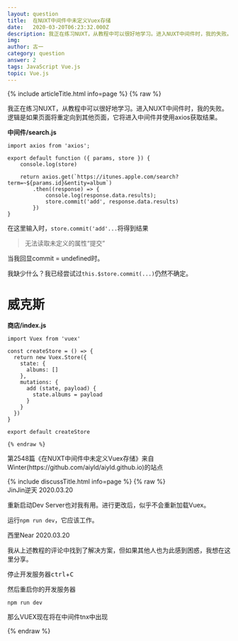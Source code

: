 ```yaml
---
layout: question
title:  在NUXT中间件中未定义Vuex存储
date:   2020-03-20T06:23:32.000Z
description: 我正在练习NUXT，从教程中可以很好地学习。进入NUXT中间件时，我的失败。逻辑是如果页面将重定向到其他页面，它将进入中间件并使用axios获取结果。...
img: 
author: 古一
category: question
answer: 2
tags: JavaScript Vue.js
topic: Vue.js
---
```

<div class="article-root">
  <div class="article">
    {% include articleTitle.html info=page %}
    {% raw %}
    <div class="article-content"><p><font style="vertical-align: inherit;"><font style="vertical-align: inherit;">我正在练习NUXT，从教程中可以很好地学习。</font><font style="vertical-align: inherit;">进入NUXT中间件时，我的失败。</font><font style="vertical-align: inherit;">逻辑是如果页面将重定向到其他页面，它将进入中间件并使用axios获取结果。</font></font></p>

<p><strong><font style="vertical-align: inherit;"><font style="vertical-align: inherit;">中间件/search.js</font></font></strong></p>

<pre><code>import axios from 'axios';<font></font>
<font></font>
export default function ({ params, store }) {<font></font>
    console.log(store)<font></font>
<font></font>
    return axios.get(`https://itunes.apple.com/search?term=~${params.id}&amp;entity=album`)<font></font>
        .then((response) =&gt; {<font></font>
            console.log(response.data.results);<font></font>
            store.commit('add', response.data.results)<font></font>
        })<font></font>
}<font></font>
</code></pre>

<p><font style="vertical-align: inherit;"><font style="vertical-align: inherit;">在这里输入时，</font></font><code>store.commit('add'...</code><font style="vertical-align: inherit;"><font style="vertical-align: inherit;">将得到结果  </font></font></p>

<blockquote>
  <p><font style="vertical-align: inherit;"><font style="vertical-align: inherit;">无法读取未定义的属性“提交”</font></font></p>
</blockquote>

<p><font style="vertical-align: inherit;"><font style="vertical-align: inherit;">当我回显commit = undefined时。</font></font></p>

<p><font style="vertical-align: inherit;"><font style="vertical-align: inherit;">我缺少什么？</font><font style="vertical-align: inherit;">我已经尝试过</font></font><code>this.$store.commit(...)</code><font style="vertical-align: inherit;"><font style="vertical-align: inherit;">仍然不确定。</font></font></p>

<h1><font style="vertical-align: inherit;"><font style="vertical-align: inherit;">威克斯</font></font></h1>

<p><strong><font style="vertical-align: inherit;"><font style="vertical-align: inherit;">商店/index.js</font></font></strong></p>

<pre><code>import Vuex from 'vuex'<font></font>
<font></font>
const createStore = () =&gt; {<font></font>
  return new Vuex.Store({<font></font>
    state: {<font></font>
      albums: []<font></font>
    },<font></font>
    mutations: {<font></font>
      add (state, payload) {<font></font>
        state.albums = payload<font></font>
      }<font></font>
    }<font></font>
  })<font></font>
}<font></font>
<font></font>
export default createStore<font></font>
</code></pre></div>
    {% endraw %}
  </div>
  <p class="winter_mark">第2548篇《在NUXT中间件中未定义Vuex存储》来自Winter(https://github.com/aiyld/aiyld.github.io)的站点</p>
  <div class="discuss-wrapper">
    {% include discussTitle.html info=page %}
    {% raw %}
    <div class="discuss-item">
        <div class="discuss-parent">
          <div class="discuss-meta">
            <span class="discuss-user">JinJin逆天</span>
            <span class="discuss-time">2020.03.20</span>
          </div>
          <div class="discuss-comment"><p><font style="vertical-align: inherit;"><font style="vertical-align: inherit;">重新启动Dev Server也对我有用。</font><font style="vertical-align: inherit;">进行更改后，似乎不会重新加载Vuex。</font></font></p>

<p><font style="vertical-align: inherit;"><font style="vertical-align: inherit;">运行</font></font><code>npm run dev</code><font style="vertical-align: inherit;"><font style="vertical-align: inherit;">，它应该工作。</font></font></p></div>
        </div></div><div class="discuss-item">
        <div class="discuss-parent">
          <div class="discuss-meta">
            <span class="discuss-user">西里Near</span>
            <span class="discuss-time">2020.03.20</span>
          </div>
          <div class="discuss-comment"><p><font style="vertical-align: inherit;"><font style="vertical-align: inherit;">我从上述教程的评论中找到了解决方案，但如果其他人也为此感到困惑，我想在这里分享。</font></font></p>

<p><font style="vertical-align: inherit;"><font style="vertical-align: inherit;">停止开发服务器</font></font><kbd>ctrl</kbd><font style="vertical-align: inherit;"><font style="vertical-align: inherit;">+</font></font><kbd>C</kbd> </p>

<p><font style="vertical-align: inherit;"><font style="vertical-align: inherit;">然后重启你的开发服务器</font></font></p>

<pre><code>npm run dev
</code></pre>

<p><font style="vertical-align: inherit;"><font style="vertical-align: inherit;">那么VUEX现在将在中间件tnx中出现</font></font></p></div>
        </div></div>
    {% endraw %}
  </div>
<div>
